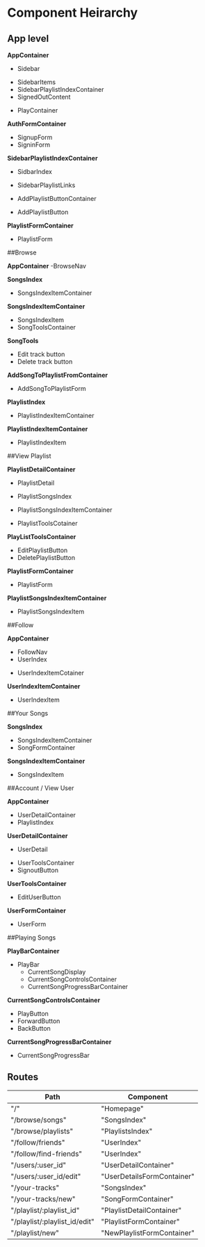 # Component Heirarchy

## App level

**AppContainer**
 - Sidebar
  + SidebarItems
  + SidebarPlaylistIndexContainer
  + SignedOutContent
 - PlayContainer

**AuthFormContainer**
 - SignupForm
 - SigninForm

**SidebarPlaylistIndexContainer**
 - SidbarIndex
  + SidebarPlaylistLinks
 - AddPlaylistButtonContainer
  + AddPlaylistButton

**PlaylistFormContainer**
 - PlaylistForm

##Browse

**AppContainer**
 -BrowseNav

**SongsIndex**
 - SongsIndexItemContainer

**SongsIndexItemContainer**
 - SongsIndexItem
 - SongToolsContainer

**SongTools**
 - Edit track button
 - Delete track button

**AddSongToPlaylistFromContainer**
 - AddSongToPlaylistForm

**PlaylistIndex**
 - PlaylistIndexItemContainer

**PlaylistIndexItemContainer**
 - PlaylistIndexItem

##View Playlist

**PlaylistDetailContainer**
 - PlaylistDetail
  + PlaylistSongsIndex
   *  PlaylistSongsIndexItemContainer
  + PlaylistToolsCotainer


**PlayListToolsContainer**
 - EditPlaylistButton
 - DeletePlaylistButton

**PlaylistFormContainer**
 - PlaylistForm

**PlaylistSongsIndexItemContainer**
 - PlaylistSongsIndexItem

##Follow

**AppContainer**
- FollowNav
- UserIndex
 + UserIndexItemCotainer

**UserIndexItemContainer**
 - UserIndexItem

##Your Songs

**SongsIndex**
 - SongsIndexItemContainer
 - SongFormContainer

**SongsIndexItemContainer**
 - SongsIndexItem

##Account / View User

**AppContainer**
 - UserDetailContainer
 - PlaylistIndex


**UserDetailContainer**
 - UserDetail
  + UserToolsContainer
  + SignoutButton

**UserToolsContainer**
 - EditUserButton

**UserFormContainer**
 - UserForm

##Playing Songs

**PlayBarContainer**
 - PlayBar
   + CurrentSongDisplay
   + CurrentSongControlsContainer
   + CurrentSongProgressBarContainer

**CurrentSongControlsContainer**
 - PlayButton
 - ForwardButton
 - BackButton

**CurrentSongProgressBarContainer**
  - CurrentSongProgressBar

## Routes

|Path   | Component   |
|-------|-------------|
| "/" | "Homepage" |
| "/browse/songs" | "SongsIndex" |
| "/browse/playlists" | "PlaylistsIndex" |
| "/follow/friends" | "UserIndex" |
| "/follow/find-friends" | "UserIndex" |
| "/users/:user_id" | "UserDetailContainer" |
| "/users/:user_id/edit" | "UserDetailsFormContainer" |
| "/your-tracks" | "SongsIndex" |
| "/your-tracks/new" | "SongFormContainer" |
| "/playlist/:playlist_id" | "PlaylistDetailContainer" |
| "/playlist/:playlist_id/edit" | "PlaylistFormContainer" |
| "/playlist/new" | "NewPlaylistFormContainer" |
